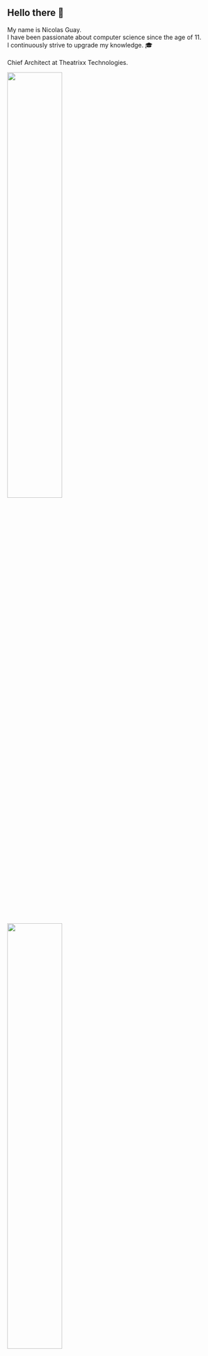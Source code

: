 
## Hello there 👋

My name is Nicolas Guay. <br/>
I have been passionate about computer science since the age of 11. <br/>
I continuously strive to upgrade my knowledge. :mortar_board: <br/> <br/>
Chief Architect at Theatrixx Technologies.

<img width="50%" src="https://media.giphy.com/media/xTiIzJSKB4l7xTouE8/giphy.gif" />

<a href="https://github-readme-stats.vercel.app/api?username=SPLEEN96&count_private=true&show_icons=true&theme=kacho_ga&v=2">
  <img width="50%" align="left" src="https://github-readme-stats.vercel.app/api?username=SPLEEN96&count_private=true&show_icons=true&theme=kacho_ga&v=2"/>
</a>
<a href="https://github-readme-stats.vercel.app/api/top-langs/?username=SPLEEN96&exclude_repo=github-readme-stats&layout=compact&theme=kacho_ga&v=2">
  <img width="50%" align="left" src="https://github-readme-stats.vercel.app/api/top-langs/?username=SPLEEN96&exclude_repo=github-readme-stats&layout=compact&theme=kacho_ga&v=2"/>
</a>

<!--
**SPLEEN96/SPLEEN96** is a ✨ _special_ ✨ repository because its `README.md` (this file) appears on your GitHub profile.

Here are some ideas to get you started:

- 🔭 I’m currently working on ...
- 🌱 I’m currently learning ...
- 👯 I’m looking to collaborate on ...
- 🤔 I’m looking for help with ...
- 💬 Ask me about ...
- 📫 How to reach me: ...
- ⚡ Fun fact: ...
-->
